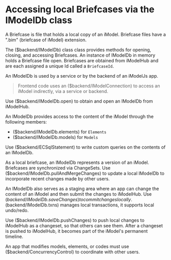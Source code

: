# Accessing local Briefcases via the IModelDb class

A Briefcase is file that holds a local copy of an iModel. Briefcase files have a ".bim" (briefcase of iModel) extension.

The ($backend/IModelDb) class class provides methods for opening, closing, and accessing Briefcases. An instance of IModelDb in memory holds a Briefcase file open. Briefcases are obtained from iModelHub and are each assigned a unique Id called a `BriefcaseId`.

An IModelDb is used by a service or by the backend of an iModelJs app.

> Frontend code uses an ($backend/IModelConnection) to access an iModel indirectly, via a service or backend.

Use ($backend/IModelDb.open) to obtain and open an IModelDb from iModelHub.

An IModelDb provides access to the content of the iModel through the following members:

* ($backend/IModelDb.elements) for `Elements`
* ($backend/IModelDb.models) for `Models`

Use ($backend/ECSqlStatement) to write custom queries on the contents of an IModelDb.

As a local briefcase, an IModelDb represents a version of an iModel. Briefcases are synchronized via ChangeSets. Use ($backend/IModelDb.pullAndMergeChanges) to update a local IModelDb to incorporate recent changes made by other users.

An IModelDb also serves as a staging area where an app can change the content of an iModel and then submit the changes to iModelHub. Use ($backend/IModelDb.saveChanges) to commit changes locally. ($backend/IModelDb.txns) manages local transactions,  it supports local undo/redo.

Use ($backend/IModelDb.pushChanges) to push local changes to iModelHub as a changeset, so that others can see them. After a changeset is pushed to iModelHub, it becomes part of the iModel's permanent timeline.

An app that modifies models, elements, or codes must use ($backend/ConcurrencyControl) to coordinate with other users.